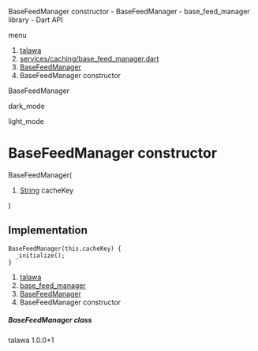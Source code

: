 




BaseFeedManager constructor - BaseFeedManager - base\_feed\_manager library - Dart API







menu

1. [talawa](../../index.html)
2. [services/caching/base\_feed\_manager.dart](../../file-___home_harshil_Desktop_open-source_palisadoes_talawa_lib_services_caching_base_feed_manager/)
3. [BaseFeedManager<T>](../../file-___home_harshil_Desktop_open-source_palisadoes_talawa_lib_services_caching_base_feed_manager/BaseFeedManager-class.html)
4. BaseFeedManager constructor

BaseFeedManager


dark\_mode

light\_mode




# BaseFeedManager<T> constructor


BaseFeedManager<T>(

1. [String](https://api.flutter.dev/flutter/dart-core/String-class.html) cacheKey

)

## Implementation

```
BaseFeedManager(this.cacheKey) {
  _initialize();
}
```

 


1. [talawa](../../index.html)
2. [base\_feed\_manager](../../file-___home_harshil_Desktop_open-source_palisadoes_talawa_lib_services_caching_base_feed_manager/)
3. [BaseFeedManager<T>](../../file-___home_harshil_Desktop_open-source_palisadoes_talawa_lib_services_caching_base_feed_manager/BaseFeedManager-class.html)
4. BaseFeedManager constructor

##### BaseFeedManager class





talawa
1.0.0+1






